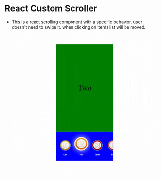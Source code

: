 # React Custom Scroller

- This is a react scrolling component with a specific behavior. user doesn't need to swipe it. when clicking on items list will be moved.
![](https://github.com/NimaChamika/Custom-Scroller/blob/master/scroller.gif)
